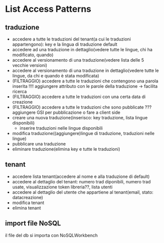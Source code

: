 # List Access Patterns 

<!-- 
partition key: nometenant
sortkey: keytraduzione+ KSUID (https://www.npmjs.com/package/ksuid)
secondary key: per tenere in ordine lista dall'ultima modifica
A
--> 

## traduzione
- accedere a tutte le traduzioni del tenant(a cui le traduzioni appartengono): key e la lingua di traduzione default
- accedere ad una traduzione in dettaglio(vedere tutte le lingue, chi ha modificato, quando)
- accedere al versionamento di una traduzione(vedere lista delle 5 vecchie versioni)
- accedere al versionamento di una traduzione in dettaglio(vedere tutte le lingue, da chi e quando è stata modificata)
- (FILTRAGGIO) accedere a tutte le traduzioni che contengono una parola inserita !!!! aggiungere attributo con le parole della traduzione -> facilita ricerca
- (FILTRAGGIO) accedere a tutte le traduzioni con una certa data di creazione
- (FILTRAGGIO) accedere a tutte le traduzioni che sono pubblicate ??? aggiungere GSI per pubblicazione o fare a client side
- creare una nuova traduzione(inserisco: key traduzione, lista lingue disponibili)
    - inserire traduzioni nelle lingue disponibili
- modifica traduzione((aggiungere)lingue di traduzione, traduzioni nelle lingue)
- pubblicare una traduzione
- eliminare traduzione(elimina key e tutte le traduzioni)

## tenant
- accedere lista tenant(accedere al nome e alla traduzione di default)
- accedere al dettaglio del tenant: numero trad diponibili, numero trad usate, visualizzazione token libreria??, lista utenti
- accedere al dettaglio del utente che appartiene al tenant(email, stato: datacreazione)
- modifica tenant
- elimina tenant


## import file NoSQL
il file del db si importa con NoSQLWorkbench